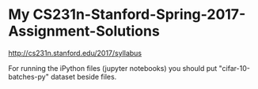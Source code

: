 # My CS231n-Stanford-Spring-2017-Assignment-Solutions

http://cs231n.stanford.edu/2017/syllabus

For running the iPython files (jupyter notebooks) you should put "cifar-10-batches-py" dataset beside files.
